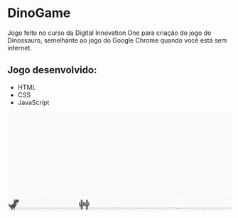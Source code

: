 # DinoGame

Jogo feito no curso da Digital Innovation One para criação do jogo do Dinossauro, semelhante ao jogo do Google Chrome quando você está sem internet.

## Jogo desenvolvido:
- HTML
- CSS
- JavaScript

![Imagem do Jogo](https://github.com/karolinelopes/DinoGame/blob/master/dinogame.jpg)

